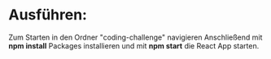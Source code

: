# Ausführen:
Zum Starten in den Ordner "coding-challenge" navigieren
Anschließend mit **npm install** Packages installieren und mit **npm start** die React App starten.

